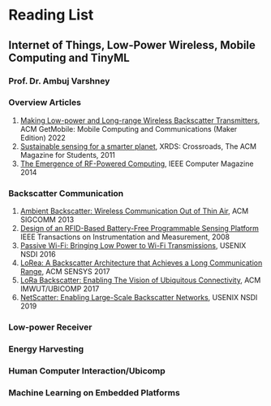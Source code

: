 # Reading List 
## Internet of Things, Low-Power Wireless, Mobile Computing and TinyML

### Prof. Dr. Ambuj Varshney 


### Overview Articles

1. [Making Low-power and Long-range Wireless Backscatter Transmitters](https://dl.acm.org/doi/abs/10.1145/3551670.3551672), ACM GetMobile: Mobile Computing and Communications (Maker Edition) 2022  
1. [Sustainable sensing for a smarter planet](https://web.eecs.umich.edu/~prabal/pubs/papers/dutta11sustainable.pdf), XRDS: Crossroads, The ACM Magazine for Students, 2011
1. [The Emergence of RF-Powered Computing](https://ieeexplore.ieee.org/document/6671558), IEEE Computer Magazine 2014

### Backscatter Communication

1. [Ambient Backscatter: Wireless Communication Out of Thin Air](https://modernmobile.cs.washington.edu/docs/abc.pdf), ACM SIGCOMM 2013
1. [Design of an RFID-Based Battery-Free Programmable Sensing Platform](https://ieeexplore.ieee.org/document/4539485)  
IEEE Transactions on Instrumentation and Measurement, 2008 
1. [Passive Wi-Fi: Bringing Low Power to Wi-Fi Transmissions](https://passivewifi.cs.washington.edu/files/passive_wifi.pdf), USENIX NSDI 2016
1. [LoRea: A Backscatter Architecture that Achieves a Long Communication Range](http://www.diva-portal.org/smash/get/diva2:1170384/FULLTEXT01.pdf), ACM SENSYS 2017
1. [LoRa Backscatter: Enabling The Vision of Ubiquitous Connectivity](https://longrange.cs.washington.edu/files/loRaBackscatter.pdf), ACM IMWUT/UBICOMP 2017
1. [NetScatter: Enabling Large-Scale Backscatter Networks](https://www.usenix.org/system/files/nsdi19-hessar.pdf), USENIX NSDI 2019

### Low-power Receiver


### Energy Harvesting


### Human Computer Interaction/Ubicomp



### Machine Learning on Embedded Platforms



